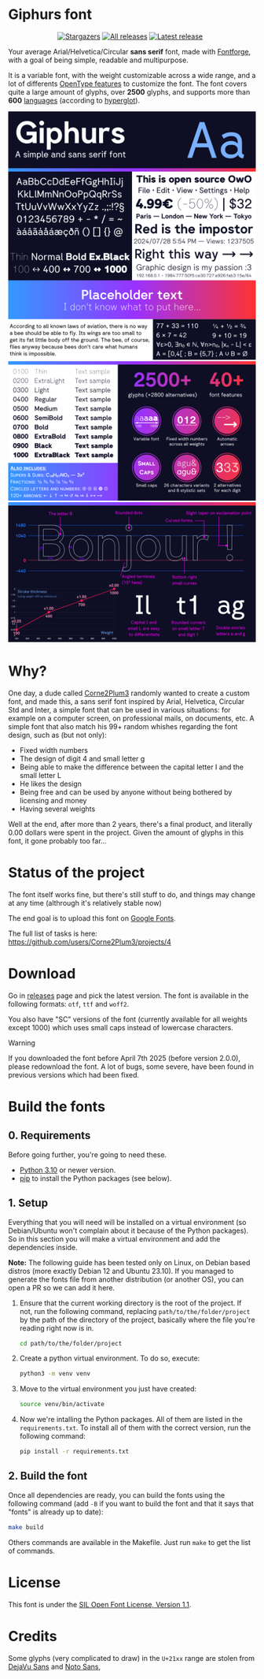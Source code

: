 # Giphurs font

<p align="center">
	<a href="https://github.com/Corne2Plum3/Giphurs/stargazers"><img src="https://img.shields.io/github/stars/Corne2Plum3/Giphurs?style=flat-square" alt="Stargazers" /></a>
	<a href="https://github.com/Corne2Plum3/Giphurs/releases"><img src="https://img.shields.io/github/downloads/Corne2Plum3/Giphurs/total?style=flat-square" alt="All releases" /></a>
	<a href="https://github.com/Corne2Plum3/Giphurs/releases/latest"><img src="https://img.shields.io/github/downloads/Corne2Plum3/Giphurs/latest/total?style=flat-square" alt="Latest release" /></a>
	<a href="https://github.com/Corne2Plum3/Giphurs/releases/latest"><img src="https://img.shields.io/github/v/release/Corne2Plum3/Giphurs?style=flat-square" alt="" /></a>
	<a href="./output/fontbakery/fontbakery-report.html"><img src="./output/badges/overall.svg" alt=""></a>
</p>

Your average Arial/Helvetica/Circular **sans serif** font, made with [Fontforge](https://fontforge.org/en-US/), with a goal of being simple, readable and multipurpose.

It is a variable font, with the weight customizable across a wide range, and a lot of differents [OpenType features](https://github.com/Corne2Plum3/Giphurs/wiki/OpenType-font-features) to customize the font. The font covers quite a large amount of glyphs, over **2500** glyphs, and supports more than **600** [languages](https://github.com/Corne2Plum3/Giphurs/wiki/Supported-languages-list) (according to [hyperglot](https://github.com/rosettatype/hyperglot)).

![](documentation/font_presentation_1.png)
![](documentation/font_presentation_2.png)
![](documentation/font_presentation_3.png)

# Why?

One day, a dude called [Corne2Plum3](https://github.com/Corne2Plum3) randomly wanted to create a custom font, and made this, a sans serif font inspired by Arial, Helvetica, Circular Std and Inter, a simple font that can be used in various situations: for example on a computer screen, on professional mails, on documents, etc. A simple font that also match his 99+ random whishes regarding the font design, such as (but not only):

* Fixed width numbers
* The design of digit 4 and small letter g
* Being able to make the difference between the capital letter I and the small letter L
* He likes the design
* Being free and can be used by anyone without being bothered by licensing and money
* Having several weights

Well at the end, after more than 2 years, there's a final product, and literally 0.00 dollars were spent in the project. Given the amount of glyphs in this font, it gone probably too far...

# Status of the project

The font itself works fine, but there's still stuff to do, and things may change at any time (althrough it's relatively stable now)

The end goal is to upload this font on [Google Fonts](https://fonts.google.com/).

The full list of tasks is here: https://github.com/users/Corne2Plum3/projects/4

# Download

Go in [releases](https://github.com/Corne2Plum3/Giphurs/releases) page and pick the latest version. The font is available in the following formats: `otf`, `ttf` and `woff2`.

You also have "SC" versions of the font (currently available for all weights except 1000) which uses small caps instead of lowercase characters.

> [!WARNING]
> If you downloaded the font before April 7th 2025 (before version 2.0.0), please redownload the font. A lot of bugs, some severe, have been found in previous versions which had been fixed.

# Build the fonts

## 0. Requirements

Before going further, you're going to need these.

* [Python 3.10](https://www.python.org/downloads/) or newer version.
* [pip](https://pypi.org/project/pip/) to install the Python packages (see below).

## 1. Setup

Everything that you will need will be installed on a virtual environment (so Debian/Ubuntu won't complain about it because of the Python packages). So in this section you will make a virtual environment and add the dependencies inside.

**Note:** The following guide has been tested only on Linux, on Debian based distros (more exactly Debian 12 and Ubuntu 23.10). If you managed to generate the fonts file from another distribution (or another OS), you can open a PR so we can add it here.

1. Ensure that the current working directory is the root of the project. If not, run the following command, replacing `path/to/the/folder/project` by the path of the directory of the project, basically where the file you're reading right now is in.
	```sh
	cd path/to/the/folder/project
	```

2. Create a python virtual environment. To do so, execute:
	```sh
	python3 -m venv venv
	```

3. Move to the virtual environment you just have created:
	```sh
	source venv/bin/activate 
	```

4. Now we're intalling the  Python packages. All of them are listed in the `requirements.txt`. To install all of them with the correct version, run the following command:
	```sh
	pip install -r requirements.txt
	```

## 2. Build the font

Once all dependencies are ready, you can build the fonts using the following command (add `-B` if you want to build the font and that it says that "fonts" is already up to date):

```sh
make build
```

Others commands are available in the Makefile. Just run `make` to get the list of commands.


# License

This font is under the [SIL Open Font License, Version 1.1](https://scripts.sil.org/OFL).


# Credits

Some glyphs (very complicated to draw) in the `U+21xx` range are stolen from [DejaVu Sans](https://github.com/dejavu-fonts/dejavu-fonts) and [Noto Sans](https://github.com/notofonts/notofonts.github.io), 

